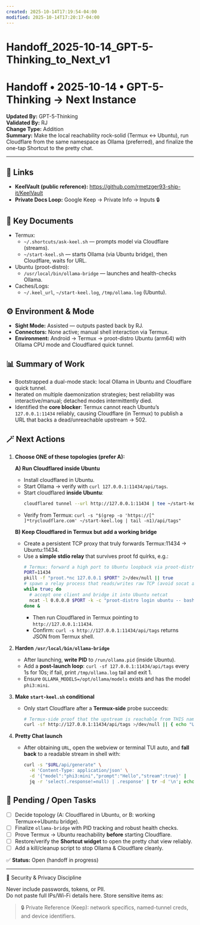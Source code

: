 ```yaml
---
created: 2025-10-14T17:19:54-04:00
modified: 2025-10-14T17:20:17-04:00
---
```


# Handoff_2025-10-14_GPT-5-Thinking_to_Next_v1

# Handoff • 2025-10-14 • GPT-5-Thinking → Next Instance
**Updated By:** GPT-5-Thinking  
**Validated By:** RJ  
**Change Type:** Addition  
**Summary:** Make the local reachability rock-solid (Termux ↔ Ubuntu), run Cloudflare from the same namespace as Ollama (preferred), and finalize the one-tap Shortcut to the pretty chat.

---

## 🔗 Links
- **KeelVault (public reference):** https://github.com/rmetzger93-ship-it/KeelVault  
- **Private Docs Loop:** Google Keep → Private Info → Inputs 🔒

## 📘 Key Documents
- Termux:
  - `~/.shortcuts/ask-keel.sh` — prompts model via Cloudflare (streams).  
  - `~/start-keel.sh` — starts Ollama (via Ubuntu bridge), then Cloudflare, waits for URL.
- Ubuntu (proot-distro):
  - `/usr/local/bin/ollama-bridge` — launches and health-checks Ollama.
- Caches/Logs:
  - `~/.keel_url`, `~/start-keel.log`, `/tmp/ollama.log` (Ubuntu).

## ⚙️ Environment & Mode
- **Sight Mode:** Assisted — outputs pasted back by RJ.  
- **Connectors:** None active; manual shell interaction via Termux.  
- **Environment:** Android → Termux → proot-distro Ubuntu (arm64) with Ollama CPU mode and Cloudflared quick tunnel.

## 📊 Summary of Work
- Bootstrapped a dual-mode stack: local Ollama in Ubuntu and Cloudflare quick tunnel.  
- Iterated on multiple daemonization strategies; best reliability was interactive/manual; detached modes intermittently died.  
- Identified the **core blocker**: Termux cannot reach Ubuntu’s `127.0.0.1:11434` reliably, causing Cloudflare (in Termux) to publish a URL that backs a dead/unreachable upstream → 502.

## 🪄 Next Actions
1. **Choose ONE of these topologies (prefer A):**

   **A) Run Cloudflared inside Ubuntu**  
   - Install cloudflared in Ubuntu.  
   - Start Ollama → verify with `curl 127.0.0.1:11434/api/tags`.  
   - Start cloudflared **inside Ubuntu**:  
     ```bash
     cloudflared tunnel --url http://127.0.0.1:11434 | tee ~/start-keel.log
     ```  
   - Verify from Termux: `curl -s "$(grep -o 'https://[^ ]*trycloudflare.com' ~/start-keel.log | tail -n1)/api/tags"`

   **B) Keep Cloudflared in Termux but add a working bridge**  
   - Create a persistent TCP proxy that truly forwards Termux:11434 → Ubuntu:11434.  
   - Use a **simple stdio relay** that survives proot fd quirks, e.g.:
     ```bash
     # Termux: forward a high port to Ubuntu loopback via proot-distro nc
     PORT=11434
     pkill -f "proot.*nc 127.0.0.1 $PORT" 2>/dev/null || true
     # spawn a relay process that reads/writes raw TCP (avoid socat arg parsing inside proot)
     while true; do
       # accept one client and bridge it into Ubuntu netcat
       ncat -l 0.0.0.0 $PORT -k -c "proot-distro login ubuntu -- bash -lc 'exec ncat 127.0.0.1 $PORT'"
     done &
     ```
     - Then run Cloudflared in Termux pointing to `http://127.0.0.1:11434`.
     - Confirm: `curl -s http://127.0.0.1:11434/api/tags` returns JSON from Termux shell.

2. **Harden `/usr/local/bin/ollama-bridge`**
   - After launching, **write PID** to `/run/ollama.pid` (inside Ubuntu).  
   - Add a **post-launch loop**: `curl -sf 127.0.0.1:11434/api/tags` every 1s for 10s; if fail, print `/tmp/ollama.log` tail and exit 1.  
   - Ensure `OLLAMA_MODELS=/opt/ollama/models` exists and has the model `phi3:mini`.

3. **Make `start-keel.sh` conditional**
   - Only start Cloudflare after a **Termux-side** probe succeeds:
     ```bash
     # Termux-side proof that the upstream is reachable from THIS namespace
     curl -sf http://127.0.0.1:11434/api/tags >/dev/null || { echo "Upstream not reachable from Termux"; exit 1; }
     ```

4. **Pretty Chat launch**
   - After obtaining `URL`, open the webview or terminal TUI auto, and **fall back** to a readable stream in shell with:
     ```bash
     curl -s "$URL/api/generate" \
       -H 'Content-Type: application/json' \
       -d '{"model":"phi3:mini","prompt":"Hello","stream":true}' |
       jq -r 'select(.response!=null) | .response' | tr -d '\n'; echo
     ```

## 🧩 Pending / Open Tasks
- [ ] Decide topology (A: Cloudflared in Ubuntu, or B: working Termux↔Ubuntu bridge).  
- [ ] Finalize `ollama-bridge` with PID tracking and robust health checks.  
- [ ] Prove Termux → Ubuntu reachability **before** starting Cloudflare.  
- [ ] Restore/verify the **Shortcut widget** to open the pretty chat view reliably.  
- [ ] Add a kill/cleanup script to stop Ollama & Cloudflare cleanly.

✅ **Status:** Open (handoff in progress)

---

🔐 Security & Privacy Discipline

Never include passwords, tokens, or PII.  
Do not paste full IPs/Wi-Fi details here. Store sensitive items as:

> 🔒 Private Reference (Keep): network specifics, named-tunnel creds, and device identifiers.
```0
